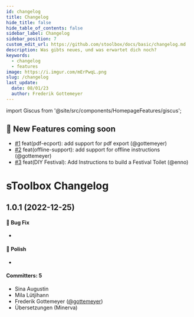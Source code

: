 ```yaml
---
id: changelog
title: Changelog
hide_title: false
hide_table_of_contents: false
sidebar_label: Changelog
sidebar_position: 7
custom_edit_url: https://github.com/stoolbox/docs/basic/changelog.md
description: Was gibts neues, und was erwartet dich noch?
keywords:
  - changelog
  - features
image: https://i.imgur.com/mErPwqL.png
slug: /changelog
last_update:
  date: 08/01/23
  author: Frederik Gottemeyer
---
```


import Giscus from '@site/src/components/HomepageFeatures/giscus';


## :rocket: New Features coming soon
-  [#1](https://github.com/kohheepeace/mr-pdf) feat(pdf-ecport): add support for pdf export (@gottemeyer)
-  [#2](https://docusaurus.io/docs/api/plugins/@docusaurus/plugin-pwa) feat(offline-support): add support for offline instructions (@gottemeyer)
- [#3]() feat(DIY Festival): Add Instructions to build a Festival Toilet (@enno)


# sToolbox Changelog

## 1.0.1 (2022-12-25)

#### :bug: Bug Fix

- 

#### :nail_care: Polish

- 

#### Committers: 5

- Sina Augustin 
- Mila Lütjihann 
- Frederik Gottemeyer ([@gottemeyer](https://github.com/gottemeyer))
- Übersetzungen (Minerva)




<Giscus />
